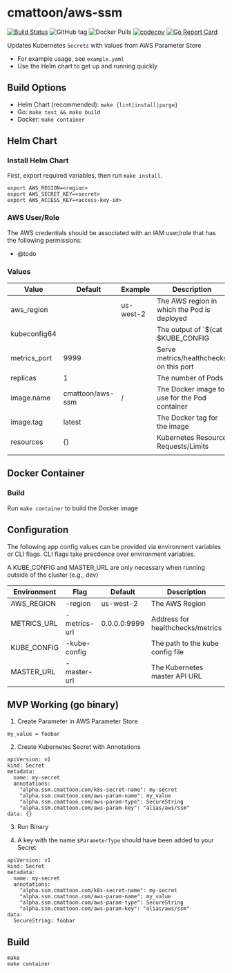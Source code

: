cmattoon/aws-ssm
================

[![Build Status](https://travis-ci.org/cmattoon/aws-ssm.svg?branch=master)](https://travis-ci.org/cmattoon/aws-ssm)
![GitHub tag](https://img.shields.io/github/tag/cmattoon/aws-ssm.svg)
![Docker Pulls](https://img.shields.io/docker/pulls/cmattoon/aws-ssm.svg)
[![codecov](https://codecov.io/gh/cmattoon/aws-ssm/branch/master/graph/badge.svg)](https://codecov.io/gh/cmattoon/aws-ssm)
[![Go Report Card](https://goreportcard.com/badge/github.com/cmattoon/aws-ssm)](https://goreportcard.com/report/github.com/cmattoon/aws-ssm)


Updates Kubernetes `Secrets` with values from AWS Parameter Store

 * For example usage, see `example.yaml`
 * Use the Helm chart to get up and running quickly

Build Options
-------------

  * Helm Chart (recommended): `make {lint|install|purge}`
  * Go: `make test && make build`
  * Docker: `make container`


Helm Chart
----------

### Install Helm Chart

First, export required variables, then run `make install`.


    export AWS_REGION=<region>
    export AWS_SECRET_KEY=<secret>
    export AWS_ACCESS_KEY=<access-key-id>


### AWS User/Role

The AWS credentials should be associated with an IAM user/role that has the following permissions:

  - @todo
  

### Values


| Value        | Default          | Example                     | Description                                                      |
|--------------|------------------|-----------------------------|------------------------------------------------------------------|
| aws_region   |                  | us-west-2                   | The AWS region in which the Pod is deployed                      |
| kubeconfig64 |                  | <string>                    | The output of `$(cat $KUBE_CONFIG | base64)`. Stored as a Secret |
| metrics_port | 9999             | <int>                       | Serve metrics/healthchecks on this port                          |
| replicas     | 1                | <int>                       | The number of Pods                                               |
| image.name   | cmattoon/aws-ssm | <docker-repo>/<image-name>  | The Docker image to use for the Pod container                    |
| image.tag    | latest           | <docker-tag>                | The Docker tag for the image                                     |
| resources    | {}               | <dict>                      | Kubernetes Resource Requests/Limits                              |
|              |                  |                             |                                                                  |


Docker Container
----------------

### Build

Run `make container` to build the Docker image


Configuration
-------------

The following app config values can be provided via environment variables or CLI flags.
CLI flags take precdence over environment variables.

A KUBE_CONFIG and MASTER_URL are only necessary when running outside of the cluster (e.g., dev)

| Environment | Flag         | Default        | Description                      |
|-------------|--------------|----------------|----------------------------------|
| AWS_REGION  | -region      | us-west-2      | The AWS Region                   |
| METRICS_URL | -metrics-url | 0.0.0.0:9999   | Address for healthchecks/metrics | 
| KUBE_CONFIG | -kube-config |                | The path to the kube config file |
| MASTER_URL  | -master-url  |                | The Kubernetes master API URL    |


MVP Working (go binary)
-----------------------
1. Create Parameter in AWS Parameter Store

`my_value = foobar`

2. Create Kubernetes Secret with Annotations

```
apiVersion: v1
kind: Secret
metadata:
  name: my-secret
  annotations:
    "alpha.ssm.cmattoon.com/k8s-secret-name": my-secret
    "alpha.ssm.cmattoon.com/aws-param-name": my_value
    "alpha.ssm.cmattoon.com/aws-param-type": SecureString
    "alpha.ssm.cmattoon.com/aws-param-key": "alias/aws/ssm"
data: {}
```

3. Run Binary 

4. A key with the name `$ParameterType` should have been added to your Secret


```
apiVersion: v1
kind: Secret
metadata:
  name: my-secret
  annotations:
    "alpha.ssm.cmattoon.com/k8s-secret-name": my-secret
    "alpha.ssm.cmattoon.com/aws-param-name": my_value
    "alpha.ssm.cmattoon.com/aws-param-type": SecureString
    "alpha.ssm.cmattoon.com/aws-param-key": "alias/aws/ssm"
data:
  SecureString: foobar
```


Build
-----

    make
    make container


